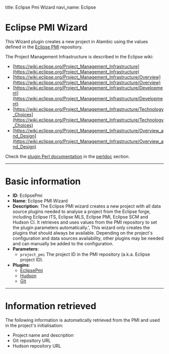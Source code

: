 title: Eclipse Pmi Wizard
navi_name: Eclipse


# Eclipse PMI Wizard

This Wizard plugin creates a new project in Alambic using the values defined in the [Eclipse PMI](https://projects.eclipse.org) repository.

The Project Management Infrastructure is described in the Eclipse wiki:

* [https://wiki.eclipse.org/Project_Management_Infrastructure](https://wiki.eclipse.org/Project_Management_Infrastructure)
* [https://wiki.eclipse.org/Project_Management_Infrastructure/Overview](https://wiki.eclipse.org/Project_Management_Infrastructure/Overview)
* [https://wiki.eclipse.org/Project_Management_Infrastructure/Development](https://wiki.eclipse.org/Project_Management_Infrastructure/Development)
* [https://wiki.eclipse.org/Project_Management_Infrastructure/Technology_Choices](https://wiki.eclipse.org/Project_Management_Infrastructure/Technology_Choices)
* [https://wiki.eclipse.org/Project_Management_Infrastructure/Overview_and_Design](https://wiki.eclipse.org/Project_Management_Infrastructure/Overview_and_Design)

Check the [plugin Perl documentation](http://alambic.io/perldoc/Alambic/Wizards/EclipsePmi.pm.html) in the [perldoc](http://alambic.io/perldoc/index.html) section.

-----

# Basic information

* **ID**: EclipsePmi
* **Name**: Eclipse PMI Wizard
* **Description**:
  The Eclipse PMI wizard creates a new project with all data source plugins needed to analyse a project from the Eclipse forge, including Eclipse ITS, Eclipse MLS, Eclipse PMI, Eclipse SCM and Hudson CI. It retrieves and uses values from the PMI repository to set the plugin parameters automatically.',
  This wizard only creates the plugins that should always be available. Depending on the project's configuration and data sources availability, other plugins may be needed and can manually be added to the configuration.
* **Parameters**:
  * `project_pmi` The project ID in the PMI repository (a.k.a. Eclipse project ID).
* **Plugins**:
  * [EclipsePmi](/Plugins/Pre/EclipsePmi.html)
  * [Hudson](/Plugins/Pre/Hudson.html)
  * [Git](/Plugins/Pre/Git.html)

-----

# Information retrieved

The following information is automatically retrieved from the PMI and used in the project's initialisation:

* Project name and description
* Git repository URL
* Hudson repository URL
